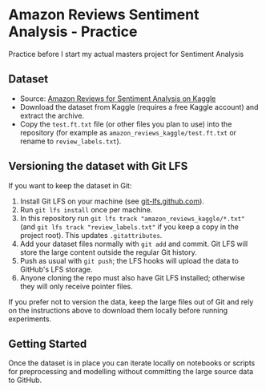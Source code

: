 # Amazon Reviews Sentiment Analysis - Practice
Practice before I start my actual masters project for Sentiment Analysis

## Dataset
- Source: [Amazon Reviews for Sentiment Analysis on Kaggle](https://www.kaggle.com/datasets/bittlingmayer/amazonreviews)
- Download the dataset from Kaggle (requires a free Kaggle account) and extract the archive.
- Copy the `test.ft.txt` file (or other files you plan to use) into the repository (for example as `amazon_reviews_kaggle/test.ft.txt` or rename to `review_labels.txt`).

## Versioning the dataset with Git LFS
If you want to keep the dataset in Git:

1. Install Git LFS on your machine (see [git-lfs.github.com](https://git-lfs.github.com/)).
2. Run `git lfs install` once per machine.
3. In this repository run `git lfs track "amazon_reviews_kaggle/*.txt"` (and `git lfs track "review_labels.txt"` if you keep a copy in the project root). This updates `.gitattributes`.
4. Add your dataset files normally with `git add` and commit. Git LFS will store the large content outside the regular Git history.
5. Push as usual with `git push`; the LFS hooks will upload the data to GitHub's LFS storage.
6. Anyone cloning the repo must also have Git LFS installed; otherwise they will only receive pointer files.

If you prefer not to version the data, keep the large files out of Git and rely on the instructions above to download them locally before running experiments.

## Getting Started
Once the dataset is in place you can iterate locally on notebooks or scripts for preprocessing and modelling without committing the large source data to GitHub.
